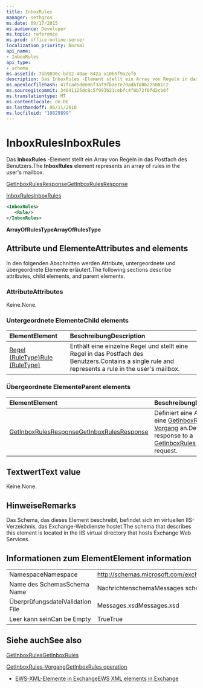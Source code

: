 ```yaml
---
title: InboxRules
manager: sethgros
ms.date: 09/17/2015
ms.audience: Developer
ms.topic: reference
ms.prod: office-online-server
localization_priority: Normal
api_name:
- InboxRules
api_type:
- schema
ms.assetid: 7bb9896c-bd12-49ae-842a-a10b5f9a2ef6
description: Das InboxRules -Element stellt ein Array von Regeln in das Postfach des Benutzers.
ms.openlocfilehash: 47fcad5dde06f3af9fbae7e70adbfd8b225081c2
ms.sourcegitcommit: 34041125dc8c5f993b21cebfc4f8b72f0fd2cb6f
ms.translationtype: MT
ms.contentlocale: de-DE
ms.lasthandoff: 06/11/2018
ms.locfileid: "19829899"
---
```

# <a name="inboxrules"></a><span data-ttu-id="ec46f-103">InboxRules</span><span class="sxs-lookup"><span data-stu-id="ec46f-103">InboxRules</span></span>

<span data-ttu-id="ec46f-104">Das **InboxRules** -Element stellt ein Array von Regeln in das Postfach des Benutzers.</span><span class="sxs-lookup"><span data-stu-id="ec46f-104">The **InboxRules** element represents an array of rules in the user's mailbox.</span></span> 
  
[<span data-ttu-id="ec46f-105">GetInboxRulesResponse</span><span class="sxs-lookup"><span data-stu-id="ec46f-105">GetInboxRulesResponse</span></span>](getinboxrulesresponse.md)
  
[<span data-ttu-id="ec46f-106">InboxRules</span><span class="sxs-lookup"><span data-stu-id="ec46f-106">InboxRules</span></span>](inboxrules.md)
  
```XML
<InboxRules>
   <Rule/>
</InboxRules>
```

 <span data-ttu-id="ec46f-107">**ArrayOfRulesType**</span><span class="sxs-lookup"><span data-stu-id="ec46f-107">**ArrayOfRulesType**</span></span>
## <a name="attributes-and-elements"></a><span data-ttu-id="ec46f-108">Attribute und Elemente</span><span class="sxs-lookup"><span data-stu-id="ec46f-108">Attributes and elements</span></span>

<span data-ttu-id="ec46f-109">In den folgenden Abschnitten werden Attribute, untergeordnete und übergeordnete Elemente erläutert.</span><span class="sxs-lookup"><span data-stu-id="ec46f-109">The following sections describe attributes, child elements, and parent elements.</span></span>
  
### <a name="attributes"></a><span data-ttu-id="ec46f-110">Attribute</span><span class="sxs-lookup"><span data-stu-id="ec46f-110">Attributes</span></span>

<span data-ttu-id="ec46f-111">Keine.</span><span class="sxs-lookup"><span data-stu-id="ec46f-111">None.</span></span>
  
### <a name="child-elements"></a><span data-ttu-id="ec46f-112">Untergeordnete Elemente</span><span class="sxs-lookup"><span data-stu-id="ec46f-112">Child elements</span></span>

|<span data-ttu-id="ec46f-113">**Element**</span><span class="sxs-lookup"><span data-stu-id="ec46f-113">**Element**</span></span>|<span data-ttu-id="ec46f-114">**Beschreibung**</span><span class="sxs-lookup"><span data-stu-id="ec46f-114">**Description**</span></span>|
|:-----|:-----|
|[<span data-ttu-id="ec46f-115">Regel (RuleType)</span><span class="sxs-lookup"><span data-stu-id="ec46f-115">Rule (RuleType)</span></span>](rule-ruletype.md) <br/> |<span data-ttu-id="ec46f-116">Enthält eine einzelne Regel und stellt eine Regel in das Postfach des Benutzers.</span><span class="sxs-lookup"><span data-stu-id="ec46f-116">Contains a single rule and represents a rule in the user's mailbox.</span></span>  <br/> |
   
### <a name="parent-elements"></a><span data-ttu-id="ec46f-117">Übergeordnete Elemente</span><span class="sxs-lookup"><span data-stu-id="ec46f-117">Parent elements</span></span>

|<span data-ttu-id="ec46f-118">**Element**</span><span class="sxs-lookup"><span data-stu-id="ec46f-118">**Element**</span></span>|<span data-ttu-id="ec46f-119">**Beschreibung**</span><span class="sxs-lookup"><span data-stu-id="ec46f-119">**Description**</span></span>|
|:-----|:-----|
|[<span data-ttu-id="ec46f-120">GetInboxRulesResponse</span><span class="sxs-lookup"><span data-stu-id="ec46f-120">GetInboxRulesResponse</span></span>](getinboxrulesresponse.md) <br/> |<span data-ttu-id="ec46f-121">Definiert eine Antwort auf eine [GetInboxRules-Vorgang](getinboxrules-operation.md) an.</span><span class="sxs-lookup"><span data-stu-id="ec46f-121">Defines a response to a [GetInboxRules operation](getinboxrules-operation.md) request.</span></span>  <br/> |
   
## <a name="text-value"></a><span data-ttu-id="ec46f-122">Textwert</span><span class="sxs-lookup"><span data-stu-id="ec46f-122">Text value</span></span>

<span data-ttu-id="ec46f-123">Keine.</span><span class="sxs-lookup"><span data-stu-id="ec46f-123">None.</span></span>
  
## <a name="remarks"></a><span data-ttu-id="ec46f-124">Hinweise</span><span class="sxs-lookup"><span data-stu-id="ec46f-124">Remarks</span></span>

<span data-ttu-id="ec46f-125">Das Schema, das dieses Element beschreibt, befindet sich im virtuellen IIS-Verzeichnis, das Exchange-Webdienste hostet.</span><span class="sxs-lookup"><span data-stu-id="ec46f-125">The schema that describes this element is located in the IIS virtual directory that hosts Exchange Web Services.</span></span>
  
## <a name="element-information"></a><span data-ttu-id="ec46f-126">Informationen zum Element</span><span class="sxs-lookup"><span data-stu-id="ec46f-126">Element information</span></span>

|||
|:-----|:-----|
|<span data-ttu-id="ec46f-127">Namespace</span><span class="sxs-lookup"><span data-stu-id="ec46f-127">Namespace</span></span>  <br/> |http://schemas.microsoft.com/exchange/services/2006/messages  <br/> |
|<span data-ttu-id="ec46f-128">Name des Schemas</span><span class="sxs-lookup"><span data-stu-id="ec46f-128">Schema Name</span></span>  <br/> |<span data-ttu-id="ec46f-129">Nachrichtenschema</span><span class="sxs-lookup"><span data-stu-id="ec46f-129">Messages schema</span></span>  <br/> |
|<span data-ttu-id="ec46f-130">Überprüfungsdatei</span><span class="sxs-lookup"><span data-stu-id="ec46f-130">Validation File</span></span>  <br/> |<span data-ttu-id="ec46f-131">Messages.xsd</span><span class="sxs-lookup"><span data-stu-id="ec46f-131">Messages.xsd</span></span>  <br/> |
|<span data-ttu-id="ec46f-132">Leer kann sein</span><span class="sxs-lookup"><span data-stu-id="ec46f-132">Can be Empty</span></span>  <br/> |<span data-ttu-id="ec46f-133">True</span><span class="sxs-lookup"><span data-stu-id="ec46f-133">True</span></span>  <br/> |
   
## <a name="see-also"></a><span data-ttu-id="ec46f-134">Siehe auch</span><span class="sxs-lookup"><span data-stu-id="ec46f-134">See also</span></span>



[<span data-ttu-id="ec46f-135">GetInboxRules</span><span class="sxs-lookup"><span data-stu-id="ec46f-135">GetInboxRules</span></span>](getinboxrules.md)
  
[<span data-ttu-id="ec46f-136">GetInboxRules-Vorgang</span><span class="sxs-lookup"><span data-stu-id="ec46f-136">GetInboxRules operation</span></span>](getinboxrules-operation.md)


- [<span data-ttu-id="ec46f-137">EWS-XML-Elemente in Exchange</span><span class="sxs-lookup"><span data-stu-id="ec46f-137">EWS XML elements in Exchange</span></span>](ews-xml-elements-in-exchange.md)

